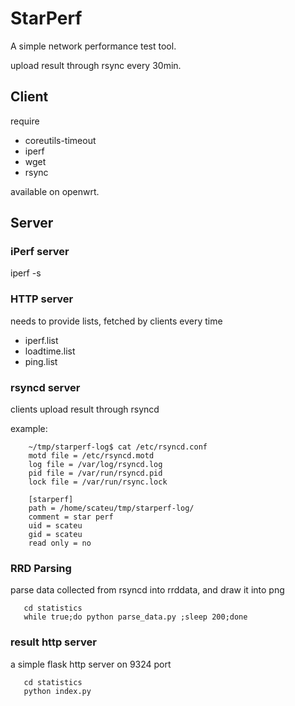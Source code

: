 StarPerf
========
A simple network performance test tool.

upload result through rsync every 30min.

## Client
require 

* coreutils-timeout
* iperf
* wget
* rsync

available on openwrt.


## Server

### iPerf server
iperf -s

### HTTP server 
needs to provide lists, fetched by clients every time

  * iperf.list
  * loadtime.list 
  * ping.list

### rsyncd server
clients upload result through rsyncd

example:

        ~/tmp/starperf-log$ cat /etc/rsyncd.conf
        motd file = /etc/rsyncd.motd
        log file = /var/log/rsyncd.log
        pid file = /var/run/rsyncd.pid
        lock file = /var/run/rsync.lock

        [starperf]
        path = /home/scateu/tmp/starperf-log/
        comment = star perf
        uid = scateu
        gid = scateu
        read only = no

### RRD Parsing
parse data collected from rsyncd into rrddata, and draw it into png

       cd statistics
       while true;do python parse_data.py ;sleep 200;done


### result http server
a simple flask http server on 9324 port

       cd statistics
       python index.py


